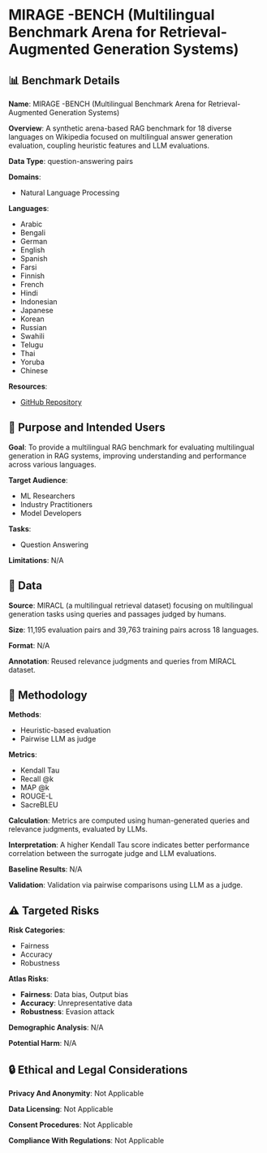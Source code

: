 # MIRAGE -BENCH (Multilingual Benchmark Arena for Retrieval-Augmented Generation Systems)

## 📊 Benchmark Details

**Name**: MIRAGE -BENCH (Multilingual Benchmark Arena for Retrieval-Augmented Generation Systems)

**Overview**: A synthetic arena-based RAG benchmark for 18 diverse languages on Wikipedia focused on multilingual answer generation evaluation, coupling heuristic features and LLM evaluations.

**Data Type**: question-answering pairs

**Domains**:
- Natural Language Processing

**Languages**:
- Arabic
- Bengali
- German
- English
- Spanish
- Farsi
- Finnish
- French
- Hindi
- Indonesian
- Japanese
- Korean
- Russian
- Swahili
- Telugu
- Thai
- Yoruba
- Chinese

**Resources**:
- [GitHub Repository](https://github.com/vectara/mirage-bench)

## 🎯 Purpose and Intended Users

**Goal**: To provide a multilingual RAG benchmark for evaluating multilingual generation in RAG systems, improving understanding and performance across various languages.

**Target Audience**:
- ML Researchers
- Industry Practitioners
- Model Developers

**Tasks**:
- Question Answering

**Limitations**: N/A

## 💾 Data

**Source**: MIRACL (a multilingual retrieval dataset) focusing on multilingual generation tasks using queries and passages judged by humans.

**Size**: 11,195 evaluation pairs and 39,763 training pairs across 18 languages.

**Format**: N/A

**Annotation**: Reused relevance judgments and queries from MIRACL dataset.

## 🔬 Methodology

**Methods**:
- Heuristic-based evaluation
- Pairwise LLM as judge

**Metrics**:
- Kendall Tau
- Recall @k
- MAP @k
- ROUGE-L
- SacreBLEU

**Calculation**: Metrics are computed using human-generated queries and relevance judgments, evaluated by LLMs.

**Interpretation**: A higher Kendall Tau score indicates better performance correlation between the surrogate judge and LLM evaluations.

**Baseline Results**: N/A

**Validation**: Validation via pairwise comparisons using LLM as a judge.

## ⚠️ Targeted Risks

**Risk Categories**:
- Fairness
- Accuracy
- Robustness

**Atlas Risks**:
- **Fairness**: Data bias, Output bias
- **Accuracy**: Unrepresentative data
- **Robustness**: Evasion attack

**Demographic Analysis**: N/A

**Potential Harm**: N/A

## 🔒 Ethical and Legal Considerations

**Privacy And Anonymity**: Not Applicable

**Data Licensing**: Not Applicable

**Consent Procedures**: Not Applicable

**Compliance With Regulations**: Not Applicable
